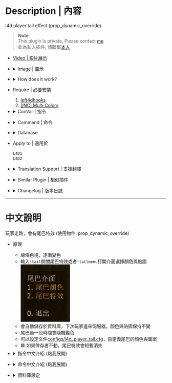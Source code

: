 # Description | 內容
l4d player tail effect (prop_dynamic_override)

> __Note__ <br/>
This plugin is private, Please contact [me](https://github.com/fbef0102/Game-Private_Plugin#私人插件列表-private-plugins-list)<br/>
此為私人插件, 請聯繫[本人](https://github.com/fbef0102/Game-Private_Plugin#私人插件列表-private-plugins-list)

* [Video | 影片展示](https://youtu.be/VC7-96qwwuo)

* <details><summary>Image | 圖示</summary>

	<br/>![l4d_player_tail_1](image/l4d_player_tail_1.jpg)
	<br/>![l4d_player_tail_2](image/l4d_player_tail_2.jpg)
	<br/>![l4d_player_tail_3](image/l4d_player_tail_3.jpg)
	<br/>![l4d_player_tail_4](image/l4d_player_tail_4.jpg)
	<br/>![l4d_player_tail_5](image/l4d_player_tail_5.jpg)
	<br/>![l4d_player_tail_6](image/l4d_player_tail_6.jpg)
</details>

* <details><summary>How does it work?</summary>

	* Type ```!tailmenu``` -> choose colors and sprite -> have fun
	* You can add Custom Colors or tail sprite in [configs/l4d_player_tail.cfg](addons/sourcemod/configs/l4d_player_tail.cfg)
	* 🟥 Tail could temporarily disappear if player stop moving
</details>


* Require | 必要安裝
	1. [left4dhooks](https://forums.alliedmods.net/showthread.php?t=321696)
	2. [[INC] Multi Colors](https://github.com/fbef0102/L4D1_2-Plugins/releases/tag/Multi-Colors)

* <details><summary>ConVar | 指令</summary>

	* cfg/sourcemod/l4d_player_tail.cfg
		```php
		// 1=Enable Tail effect for everyone default? [1-Enable/0-Disable]
		l4d_player_tail_default_value "1"

		// Enable Tail effect for Survivor, 1=Bot, 2=Real player, 3=Both
		l4d_player_tail_survivor_enable "3"

		// Enable Tail effect for Infected, 1=Bot, 2=Real player, 3=Both
		l4d_player_tail_infected_enable "3"

		// Players with these flags have access to have tail effect and use tail command. (Empty = Everyone, -1: Nobody)
		l4d_player_tail_command_access_flag ""

		// Transparency of the tail (10-255).
		l4d_player_tail_color_alpha "100"

		// The default tail color for survivor. 
		// Three values between 0-255 separated by spaces. RGB Color255 - Red Green Blue. [-1 -1 -1: Random]
		l4d_player_tail_color_sur "-1 -1 -1"

		// The default tail color for infected.
		// Three values between 0-255 separated by spaces. RGB Color255 - Red Green Blue. [-1 -1 -1: Random]
		l4d_player_tail_color_inf "-1 -1 -1"

		// How long the beam is shown. (Tail could temporarily disappear if player stop moving)
		// This value must greater than or equal to _changecolor_interval
		l4d_player_tail_lifetime "5.0"

		// The width of the beam to the beginning.
		l4d_player_tail_startwidth "10.0"

		// The width of the beam when it has full expanded.
		l4d_player_tail_endwidth "1.0"

		// The default attached tail height
		l4d_player_tail_height "5.0"

		// Time interval to change tail color to random (0=Don't change color)
		l4d_player_tail_changecolor_interval "0"

		// If 1, setup small beam sprite in middle of tail
		l4d_player_tail_middle_beam "1"

		// Players with these flags have access to open tail menu. (Empty = Everyone, -1: Nobody)
		l4d_player_tail_menu_access_flag ""

		// Database to save personal tail settings. (MySQL & SQLite supported, Empty = Off)
		l4d_player_tail_database ""
		```
</details>

* <details><summary>Command | 命令</summary>

	* **Toggle the attached tailed. Usage: sm_tail [R G B|off|random|red|green|blue|purple|cyan|orange|white|pink|lime|maroon|teal|yellow|grey]**
		```php
		sm_tail
		sm_tails
		```

	* **Open tail menu**
		```php
		sm_tailmenu
		```
</details>

* <details><summary>Database</summary>

	* Choose one of the following method
		1. MySQL: Database across server, set ConVar ```l4d_player_tail_database "tail"``` and add the following in *sourcemod/configs/databases.cfg*
			```php
			// There would a data table named "L4D_Player_Tail" in database
			"tail"
			{
				"driver"			"default"
				"host"				"x.x.x.x"
				"database"			"yourdatabase"
				"user"				"youruser"
				"pass"				"yourpass"
				"port"				"yourport"
			}
			```

		2. SQLite: Local Database, set ConVar ```l4d_player_tail_database "tail"``` and add the following in *sourcemod/configs/databases.cfg*
			```php
			// Database in saved to ```sourcemod/data/sqlite/player_tail.sq3```
			"tail"
			{
				"driver"			"sqlite"
				"database"			"player_tail"
			}
			```
</details>

* Apply to | 適用於
	```
	L4D1
	L4D2
	```

* <details><summary>Translation Support | 支援翻譯</summary>

	```
	English
	繁體中文
	简体中文
	```
</details>

* <details><summary>Similar Plugin | 相似插件</summary>

	1. [l4d_player_spritetrail](/Plugin_插件/Fun_娛樂/l4d_player_spritetrail)
		> 一樣是尾巴特效，看自己喜歡用哪一種
</details>

* <details><summary>Changelog | 版本日誌</summary>

	* v2.0 (2024-12-14)
		* Update cvars

	* v1.9 (2024-7-9)
		* Fix not working in l4d1

	* v1.8 (2023-10-28)
		* Fix memory leak

	* v1.7 (2023-8-15)
		* Translation Support

	* v1.6 (2023-1-23)
		* Support database to save personal tail settings. (MySQL & SQLite supported)
		* Add a convar ```l4d_player_tail_database```

	* v1.5 (2023-1-22)
		* Fixed client crash: received failure code 6.
		* Fixed missing model.
		* Delete a convar ```l4d_player_tail_sprite_model```

	* v1.4 (2023-1-13)
		* Add a convar, access flags to open tail menu

	* v1.3
		* Add menu to choose color and sprite model
		* Support custom sprite model

	* v1.2
	    * Initial Release
</details>

- - - -
# 中文說明
玩家走路，會有尾巴特效 (使用物件: prop_dynamic_override)

* 原理
	* 線條色塊，逐漸變色
	* 輸入```!tail```開關尾巴特效或者```!tailmenu```打開介面選擇顏色與貼圖
	<br/>![zho/l4d_player_tail_1](image/zho/l4d_player_tail_1.jpg)
	* 會自動儲存於資料庫，下次玩家進來伺服器，顏色與貼圖保持不變
	* 尾巴過一段時間會隨機變色
	* 可以設定文件[configs/l4d_player_tail.cfg](addons/sourcemod/configs/l4d_player_tail.cfg)，自定義尾巴的顏色與圖案
	* 🟥 如果倖存者不動，尾巴特效會短暫消失

* <details><summary>指令中文介紹 (點我展開)</summary>

	* cfg/sourcemod/l4d_player_tail.cfg
		```php
		// 為1時，幫所有玩家預設打開特效尾巴
		l4d_player_tail_default_value "1"

		// 倖存者打開特效尾巴, 1=Bot, 2=真人玩家, 3=兩者都打開
		l4d_player_tail_survivor_enable "3"

		// 特感打開特效尾巴, 1=Bot, 2=真人玩家, 3=兩者都打開
		l4d_player_tail_infected_enable "3"

		// 擁有這些權限的玩家，才可以使用尾巴特效 (留白 = 任何人都能, -1: 無人)
		l4d_player_tail_command_access_flag ""

		// 尾巴顏色透明度 (10-255).
		l4d_player_tail_color_alpha "100"

		// 設置倖存者尾巴顏色
		// 填入RGB三色 (三個數值介於0~255，需要空格) [-1 -1 -1: 隨機顏色]
		l4d_player_tail_color_sur "-1 -1 -1"

		// 設置特感尾巴顏色
		// 填入RGB三色 (三個數值介於0~255，需要空格) [-1 -1 -1: 隨機顏色]
		l4d_player_tail_color_inf "-1 -1 -1"

		// 尾巴特效的時間 (如果玩家不動，尾巴特效可能會暫時消失)
		// 指令數值必須大於或等於 ```l4d_player_tail_changecolor_interval``` 指令數值
		l4d_player_tail_lifetime "5.0"

		// 尾巴特效的起點寬度
		l4d_player_tail_startwidth "10.0"

		// 尾巴特效的終點寬度
		l4d_player_tail_endwidth "1.0"

		// 尾巴特效的高度
		l4d_player_tail_height "5.0"

		// 每X秒變更尾巴特效的顏色 (0=顏色不變化)
		l4d_player_tail_changecolor_interval "0"

		// 為1時，尾巴特效中間再增加一條線
		l4d_player_tail_middle_beam "1"

		// 擁有這些權限的玩家，才可以打開尾巴特效介面選擇顏色與貼圖 (留白 = 任何人都能, -1: 無人)
		l4d_player_tail_menu_access_flag ""

		// 資料庫的名稱. (MySQL & SQLite supported, 留白=不使用資料庫)
		l4d_player_tail_database ""
		```
</details>

* <details><summary>命令中文介紹 (點我展開)</summary>

	* **!tail <顏色名稱或R G B>. 顏色: red, green, blue, purple, orange, yellow, white. 或是 3 個 0-255 RGB之值. 譬如: !tail red 或是 !tail 255 0 0**
		```php
		sm_tail
		sm_tails
		sm_harrypotter
		sm_hy
		```
		
	* **打開尾巴選單介面**
		```php
		sm_tailmenu
		```
</details>

* <details><summary>資料庫設定</summary>

	* 以下方法二選一
		1. MySQL: 支援跨伺服器，儲值玩家的尾巴特效與顏色，設定指令 ```l4d_player_tail_database "tail"```，然後設定文件 *sourcemod/configs/databases.cfg*
			```php
			// 資料庫中自動創建表格，名稱是 "L4D_Player_Tail"
			"tail"
			{
				"driver"			"default"
				"host"				"x.x.x.x"
				"database"			"yourdatabase"
				"user"				"youruser"
				"pass"				"yourpass"
				"port"				"yourport"
			}
			```

		2. SQLite: 本地資料庫，設定指令 ```l4d_player_tail_database "tail"```，然後設定文件 *sourcemod/configs/databases.cfg*
			```php
			// 資料庫位於 ```sourcemod/data/sqlite/player_tail.sq3``` (自動創建)
			"tail"
			{
				"driver"			"sqlite"
				"database"			"player_tail"
			}
			```
</details>
